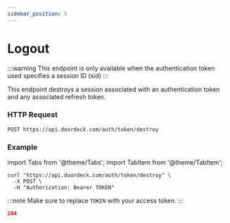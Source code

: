 ```yaml
---
sidebar_position: 5
---
```


# Logout

:::warning
This endpoint is only available when the authentication token used specifies a session ID (sid)
:::

This endpoint destroys a session associated with an authentication token and any associated refresh token.

### HTTP Request
`POST https://api.doordeck.com/auth/token/destroy`

### Example

import Tabs from '@theme/Tabs';
import TabItem from '@theme/TabItem';

<Tabs>
<TabItem value="request" label="Request">

```shell showLineNumbers title="CURL"
curl "https://api.doordeck.com/auth/token/destroy" \
  -X POST \
  -H "Authorization: Bearer TOKEN"
```

:::note
Make sure to replace `TOKEN` with your access token.
:::

</TabItem>
<TabItem value="response" label="Response">

```json showLineNumbers title="HTTP CODE"
204
```

</TabItem>
</Tabs>
